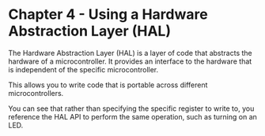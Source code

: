 # Chapter 4 - Using a Hardware Abstraction Layer (HAL)

The Hardware Abstraction Layer (HAL) is a layer of code that abstracts the
hardware of a microcontroller. It provides an interface to the hardware that
is independent of the specific microcontroller.

This allows you to write code that is portable across different
microcontrollers.

You can see that rather than specifying the specific register to write to, you
reference the HAL API to perform the same operation, such as turning on an LED.
